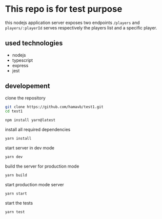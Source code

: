 # This repo is for test purpose

this nodejs application server exposes two endpoints `/players` and `players/:playerId` serves respectively the players list and a specific player.

## used technologies

* nodejs
* typescript
* express
* jest

## developement

clone the repository

```bash
git clone https://github.com/hamavb/test1.git
cd test1

npm install yarn@latest
```

install all required dependencies

```bash
yarn install
```

start server in dev mode

```bash
yarn dev
```

build the server for production mode

```bash
yarn build
```

start production mode server

```bash
yarn start
```

start the tests

```bash
yarn test
```
